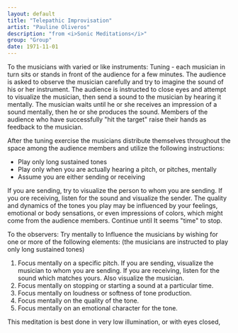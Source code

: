 ```yaml
---
layout: default
title: "Telepathic Improvisation"
artist: "Pauline Oliveros"
description: "from <i>Sonic Meditations</i>"
group: "Group"
date: 1971-11-01
---
```

To the musicians with varied or like instruments:
Tuning - each musician in turn sits or stands in front of the audience for a few minutes. The audience is asked to observe the musician carefully and try to imagine the sound of his or her instrument. The audience is instructed to close eyes and attempt to visualize the musician, then send a sound to the musician by hearing it mentally. The musician waits until he or she receives an impression of a sound mentally, then he or she produces the sound. Members of the audience who have successfully "hit the target" raise their hands as feedback to the musician.

After the tuning exercise the musicians distribute themselves throughout the space among the audience members and utilize the following instructions:

* Play only long sustained tones
* Play only when you are actually hearing a pitch, or pitches, mentally
* Assume you are either sending or receiving

If you are sending, try to visualize the person to whom you are sending. If you ore receiving, listen for the sound and visualize the sender. The quality and dynamics of the tones you play may be influenced by your feelings, emotional or body sensations, or even impressions of colors, which might come from the audience members. Continue until It seems "time" to stop.

To the observers: Try mentally to Influence the musicians by wishing for one or more of the following elements: (the musicians are instructed to play only long sustained tones)

1. Focus mentally on a specific pitch. If you are sending, visualize the musician to whom you are sending. If you are receiving, listen for the sound which matches yours. Also visualize the musician.
2. Focus mentally on stopping or starting a sound at a particular time.
3. Focus mentally on loudness or softness of tone production.
4. Focus mentally on the quality of the tone.
5. Focus mentally on an emotional character for the tone.

This meditation is best done in very low illumination, or with eyes closed,

